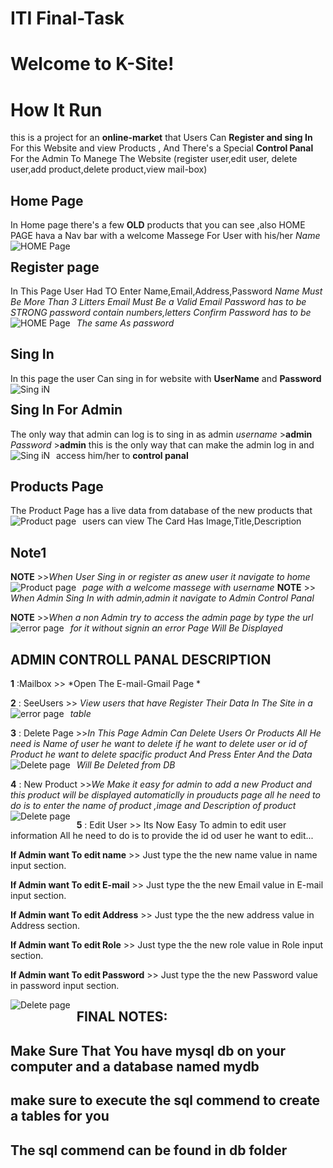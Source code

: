 # ITI Final-Task

# Welcome to K-Site!
 


# How It Run
 this is a project for an **online-market** that Users Can **Register and sing In** For this Website and view Products , And There's a Special **Control Panal** For the Admin To Manege The Website (register user,edit user, delete user,add product,delete product,view mail-box)

## Home Page 
 In Home page there's a few **OLD** products that you can see ,also HOME PAGE hava a Nav bar with a welcome Massege For User with his/her *Name*
<img src="https://drive.google.com/uc?id=1oCCi5C5jT1nbILAIKdCI9fLm1T-OWcB_"
     alt="HOME Page"
     style="float: left; margin-right: 10px;" />
## Register page

 In This Page User Had TO Enter Name,Email,Address,Password
 *Name Must Be More Than 3 Litters*
 *Email Must Be a Valid Email*
 *Password has to be STRONG password contain numbers,letters*
 *Confirm Password has to be The same As password*
 <img src="https://drive.google.com/uc?id=10d8XeN-ZqfW0vn_KYHO1IW4SMcx0Yjp-"
     alt="HOME Page"
     style="float: left; margin-right: 10px;" />

 
 ## Sing In 
In this page the user Can sing in for website with **UserName** and **Password**
<img src="https://drive.google.com/uc?id=1N35HOgkonB9LFZWyTRtXgvrLM7-nxMyd"
     alt="Sing iN"
     style="float: left; margin-right: 10px;" />

## Sing In For Admin
The only way that admin can log is to sing in as admin 
*username* >**admin**
*Password* >**admin**
this is the only way that can make the admin log in and access him/her to **control panal**
<img src="https://drive.google.com/uc?id=1BENMkVmn0uyFBx1uHC5lUyQNacnOPt9m"
     alt="Sing iN"
     style="float: left; margin-right: 10px;" />

## Products Page
The Product Page has a live data from database of the new products that users can view 
The Card Has  Image,Title,Description
<img src="https://drive.google.com/uc?id=1XlN5aVaucgeUWudrGEoRDExfDF1_-TMN"
     alt="Product page"
     style="float: left; margin-right: 10px;" />
## Note1
**NOTE** >>*When User Sing in or register as anew user it navigate to home page with a welcome massege with username*
<img src="https://drive.google.com/uc?id=1r0lN78QnOfyHfhidc_Bthl4f7pGFrl6O"
     alt="Product page"
     style="float: left; margin-right: 10px;" />
**NOTE** >> *When Admin Sing In with admin,admin it navigate to Admin Control Panal*

**NOTE** >>*When a non Admin try to access the admin page by type the url for it without signin an error Page Will Be Displayed*
<img src="https://drive.google.com/uc?id=1HKX5q5wxz56iI-go3qZLWorYddM_M_1y"
     alt="error page"
     style="float: left; margin-right: 10px;" />
     
     
     
## ADMIN CONTROLL PANAL DESCRIPTION
**1** :Mailbox >> *Open The E-mail-Gmail Page *

**2** : SeeUsers >> *View users that have Register Their Data In The Site in a table*
<img src="https://drive.google.com/uc?id=1hCw9Ia8rhr90CxpJsiEhRCIQhxTQ9l_q"
     alt="error page"
     style="float: left; margin-right: 10px;" />

**3** : Delete Page >>*In This Page Admin Can Delete Users Or Products All He need is Name of user he want to delete if he
want to delete user or id of Product he want to delete spacific product And Press Enter And the Data Will Be Deleted from DB*
<img src="https://drive.google.com/uc?id=1yIOQ_7CJNJ9lDKjVLdmWHB5_Z3RdqDxU"
     alt="Delete page"
     style="float: left; margin-right: 10px;" />
     
**4** : New Product >>*We Make it easy for admin to add a new Product and this product will be displayed automaticlly in prouducts page all he need to do is to enter the name of product ,image and Description  of product*     
<img src="https://drive.google.com/uc?id=16_N8Y38UXErcwmYwR1t7uJIs5BnfWk_H"
     alt="Delete page"
     style="float: left; margin-right: 10px;" />
     
**5** : Edit User >> Its Now Easy To admin to edit user information All he need to do is to provide the id od user he want to edit...

**If Admin want To edit name** >> Just type the the new name value in name input section.

**If Admin want To edit E-mail** >> Just type the the new Email value in E-mail input section.

**If Admin want To edit Address** >> Just type the the new address value in  Address section.

**If Admin want To edit Role** >> Just type the the new role value in Role input section.

**If Admin want To edit Password** >> Just type the the new Password value in password input section.



<img src="https://drive.google.com/uc?id=1mPP-jjojTjLx-Wco9jngEqIQflCbDBQc"
     alt="Delete page"
     style="float: left; margin-right: 10px;" />
 
                      
## FINAL NOTES:
## Make Sure That You have mysql db on your computer and a database named mydb 
## make sure to execute the sql commend to create a tables for you 
## The sql commend can be found in  db folder
